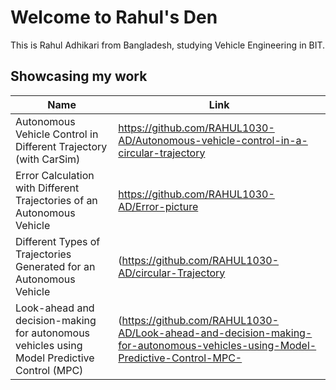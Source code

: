 # Welcome to Rahul's Den

This is Rahul Adhikari from Bangladesh, studying Vehicle Engineering in BIT.

## Showcasing my work

| Name | Link |
|---------------|----------------------|
| Autonomous Vehicle Control in Different Trajectory (with CarSim) | https://github.com/RAHUL1030-AD/Autonomous-vehicle-control-in-a-circular-trajectory |
| Error Calculation with Different Trajectories of an Autonomous Vehicle | https://github.com/RAHUL1030-AD/Error-picture |
| Different Types of Trajectories Generated for an Autonomous Vehicle | (https://github.com/RAHUL1030-AD/circular-Trajectory |
| Look-ahead and decision-making for autonomous vehicles using Model Predictive Control (MPC) | (https://github.com/RAHUL1030-AD/Look-ahead-and-decision-making-for-autonomous-vehicles-using-Model-Predictive-Control-MPC- |
